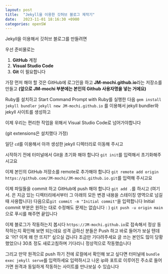 ```yaml
---
layout: post
title:  "Jekyll을 이용한 깃허브 블로그 제작기"
date:   2023-11-01 18:16:30 +0900
categories: openSW
---
```



Jekyll을 이용해서 깃허브 블로그를 만들려면

우선 준비물로는
1. **GitHub** 계정
2. **Visual Studio Code**
3. **Git**
이 필요합니다

가장 먼저 해야 할 것은 GitHub에 로그인을 하고 **JM-mochi.github.io**라는 저장소를 만들고
**(앞으로 JM-mochi 부분에는 본인의 Github 사용자명을 넣는 거에요)**

Ruby를 설치하고 
Start Command Prompt with Ruby를 실행한 다음
`gem install jekyll bundler`
`jekyll new JM-mochi.github.io`
를 이용해서 jekyll bundler와 jekyll 사이트를 생성하고

이제 우리는 편리한 작업을 위해서 Visual Studio Code로 넘어가야합니다

(git extensions은 설치했다 가정)

일단 `cd`를 이용해서 아까 생성한 jekyll 디렉터리로 이동해 주시고

시작하기 전에 터미널에서 Git을 초기화 해야 합니다
`git init`를 입력해서 초기화해주시고요

이제 본인의 GitHub 저장소를 remote로 추가해야 합니다
`git remote add origin https://github.com/JM-mochi/JM-mochi.github.io.git`를 입력해 주시고요

이제 파일들을 commit 하고 GitHub에 push 해야 합니다
`git add .`를 하시고
(여기서. 은 지금 있는 디렉터리에서부터 그 아래의 모든 변경 내용을 스테이징 영역으로 넘길 때 사용합니다)
다음으로`git commit -m "Initial commit"`을 입력합니다
Initial commit 부분은 원하는 대로 수정해도 문제는 없습니다 : )
`git push -u origin main`으로 푸시를 해주면 끝입니다

이제 블로그가 작동하는지 봅시다
`https://JM-mochi.github.io`로 접속해서 정상 동작하는지 확인해 보면 되는데요
성격 급하신 분들은 Push 하고 바로 들어가 보실 텐데요 '어? 이게 왜 안 뜨지?' 싶으실 겁니다 조금만 기다려주세요 글 쓰는 본인도 많이 당황했었으나 30초 정도 새로고침하며 기다리니 정상적으로 작동했습니다


그리고 만약 원격으로 push 하기 전에 로컬에서 확인해 보고 싶다면 터미널에 `bundle exec jekyll serve`를 입력하세요
입력하시고 나온 ip와 포트로 이루어진 주소로 들어가면 원격과 동일하게 작동하는 사이트를 만나보실 수 있습니다